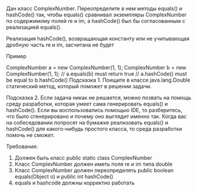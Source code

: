 Дан класс ComplexNumber. Переопределите в нем методы equals() и hashCode() так, чтобы equals() сравнивал экземпляры ComplexNumber по содержимому полей re и im, а hashCode() был бы согласованным с реализацией equals().

Реализация hashCode(), возвращающая константу или не учитывающая дробную часть re и im, засчитана не будет

Пример

ComplexNumber a = new ComplexNumber(1, 1);
ComplexNumber b = new ComplexNumber(1, 1);
// a.equals(b) must return true
// a.hashCode() must be equal to b.hashCode()
Подсказка 1. Поищите в классе java.lang.Double статический метод, который поможет в решении задачи.

Подсказка 2. Если задача никак не решается, можно позвать на помощь среду разработки, которая умеет сама генерировать equals() и hashCode(). Если вы воспользовались помощью IDE, то разберитесь, что было сгенерировано и почему оно выглядит именно так. Когда вас на собеседовании попросят на бумажке реализовать equals() и hashCode() для какого-нибудь простого класса, то среда разработки помочь не сможет.

Требования:
1. Должен быть класс public static class ComplexNumber
2. Класс ComplexNumber должен иметь поля re и im типа double
3. Класс ComplexNumber должен переопределять public boolean equals(Object o) и public int hashCode()
4. equals и hashcode должны корректно работать
